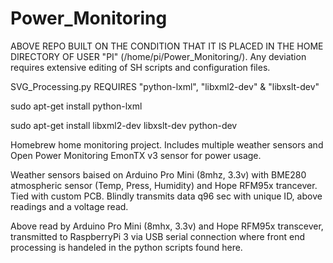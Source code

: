 # Power_Monitoring
ABOVE REPO BUILT ON THE CONDITION THAT IT IS PLACED IN THE HOME DIRECTORY OF USER "PI" (/home/pi/Power_Monitoring/). Any deviation requires extensive editing of SH scripts and configuration files.

SVG_Processing.py REQUIRES "python-lxml", "libxml2-dev" & "libxslt-dev"

sudo apt-get install python-lxml

sudo apt-get install libxml2-dev libxslt-dev python-dev


Homebrew home monitoring project. Includes multiple weather sensors and Open Power Monitoring EmonTX v3 sensor for power usage.

Weather sensors baised on Arduino Pro Mini (8mhz, 3.3v) with BME280 atmospheric sensor (Temp, Press, Humidity) and Hope RFM95x trancever. Tied with custom PCB. Blindly transmits data q96 sec with unique ID, above readings and a voltage read.

Above read by Arduino Pro Mini (8mhx, 3.3v) and Hope RFM95x transcever, transmitted to RaspberryPi 3 via USB serial connection where front end processing is handeled in the python scripts found here.
